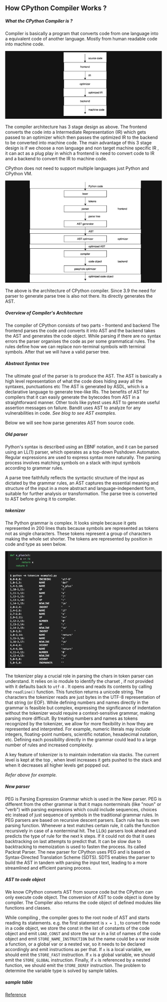 ## How CPython Compiler Works ?

##### What the CPython Compiler is ?

Compiler is basically a program that converts code from one language into a equivalent code of another language. Mostly from human readable code into machine code. 

![alt text](/resources/Screenshot%202024-03-15%20at%2010.13.00%20PM.png)

The compiler architecture has 3 stage design as above. The frontend converts the code into a Intermediate Representation (IR) which gets passed to an optimizer which then passes the optimized IR to the backend to be converted into machine code.
The main advantage of this 3 stage design is if we choose a non language and non target machine specific IR , it can act as a plug play in which a frontend is need to convert code to IR and a backend to convert the IR to machine code. 

CPython does not need to support multiple languages just Python and CPython VM.

![alt text](/resources/Screenshot%202024-03-15%20at%2010.55.21%20PM.png)

The above is the architecture of CPython compiler. Since 3.9 the need for parser to generate parse tree is also not there. Its directly generates the AST. 

##### Overview of Compiler's Architecture

The compiler of CPython consists of two parts - frontend and backend
The frontend parses the code and converts it into AST and the backend takes the AST and generates the code object.
While parsing if there are no syntax errors the parser organises the code as per some grammatical rules. 
The rules define how we can replace non-terminal symbols with terminal symbols. After that we will have a valid parser tree. 

##### Abstract Syntax tree

The ultimate goal of the parser is to produce the AST. The AST is basically a high level representation of what the code does hiding away all the syntaxes, punctuations etc
The AST is generated by ASDL, which is a declarative language to generate tree-like IRs.
The benefits of AST for compilers that it can easily generate the bytecodes from AST in a straightforward manner. Other tools like pytest uses AST to generate useful assertion messages on failure. Bandit uses AST to analyze for any vulnerabilities in code.
*See blog to see AST examples.*

Below we will see how parse generates AST from source code.
##### Old parser

Python's syntax is described using an EBNF notation, and it can be parsed using an LL(1) parser, which operates as a top-down Pushdown Automaton. Regular expressions are used to express syntax more naturally. The parsing process involves matching symbols on a stack with input symbols according to grammar rules.

A parse tree faithfully reflects the syntactic structure of the input as dictated by the grammar rules, an AST captures the essential meaning and structure of the input in a more abstract and language-independent form, suitable for further analysis or transformation.
The parse tree is converted to AST before giving it to compiler.

##### tokenizer

The Python grammar is complex. It looks simple because it gets represented in 200 lines thats because symbols are represented as tokens not as single characters. These tokens represent a group of characters making the whole set shorter. The tokens are represented by position in code and type as seen below.

![alt text](/resources/Screenshot%202024-03-18%20at%207.15.27%20PM.png)

The tokenizer play a crucial role in parsing the chars in token parser can understand. It relies on io module to identify the charset , if not provided with it defaults back to `utf-8` . It opens and reads its contents by calling the `readline()` function. This function returns a unicode string. The characters the tokenizer reads are just bytes in the UTF-8 representation of that string (or EOF). 
While defining numbers and names directly in the grammar is feasible but complex, expressing the significance of indentation without the tokenizer would require a context-sensitive grammar, making parsing more difficult. 
By treating numbers and names as tokens recognized by the tokenizer, we allow for more flexibility in how they are represented and interpreted. For example, numeric literals may include integers, floating-point numbers, scientific notation, hexadecimal notation, etc. Defining each possibility directly in the grammar could lead to a large number of rules and increased complexity.

A key feature of tokenizer is to maintain indentation via stacks. The current level is kept at the top , when level increases it gets pushed to the stack and when it decreases all higher levels get popped out.

*Refer above for example.*

##### New parser

PEG is Parsing Expression Grammar which is used in the New parser. PEG is different from the other grammar is that it maps nonterminals (like "noun" or "verb") with parsing expressions which could include sequences, choices etc instead of just sequence of symbols in the traditional grammar rules. 
In PEG parsers are based on recursive descent parsers. Each rule has its own parsing function. Whenever a text matches certain rule, it calls the function recursively in case of a nonterminal hit. 
The LL(k) parsers look ahead and predicts the type of rule for the next k steps. If it could not do that it uses backtracking on last attempts to predict that. It can be slow due to backtracking to memoization is used to fasten the process. Its called Packrat Parser. The new parser for CPython uses PEG and is based on Syntax-Directed Translation Scheme (SDTS).
SDTS enables the parser to build the AST in tandem with parsing the input text, leading to a more streamlined and efficient parsing process. 
##### AST to code object

We know CPython converts AST from source code but the CPython can only execute code object. The conversion of AST to code object is done by compiler. The Compiler also returns the code object of defined modules like functions and classes. 

While compiling , the compiler goes to the root node of AST and starts reading its statements. e.g. the first statement is `x = 1` , to convert the node in a code object, we store the const in the list of constants of the code object and emit `LOAD_CONST` and store the var x in a list of names of the code object and emit `STORE_NAME_INSTRUCTION` but the name could be a var inside a function, or a global var or a nested var, so it needs to be declared accordingly and emit instructions as per that. 
If `x` is a local variable, we should emit the `STORE_FAST` instruction. If `x` is a global variable, we should emit the `STORE_GLOBAL` instruction. Finally, if `x` is referenced by a nested function, we should emit the `STORE_DEREF` instruction. The problem to determine the variable type is solved by sample tables.

##### sample table



[Reference](https://tenthousandmeters.com/blog/python-behind-the-scenes-2-how-the-cpython-compiler-works/)



